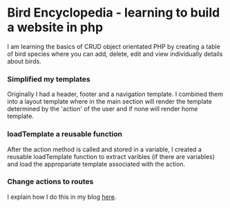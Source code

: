 # Bird Encyclopedia - learning to build a website in php

I am learning the basics of CRUD object orientated PHP by creating a table of bird species where you can add, delete, edit and view individually details about birds.  

### Simplified my templates
Originally I had a header, footer and a navigation template.  I combined them into a layout template where in 
the main section will render the template determined by the 'action' of the user and if none will render home template.

### loadTemplate a reusable function
After the action method is called and stored in a variable, I created a reusable loadTemplate function to extract
varibles (if there are variables) and load the appropariate template associated with the action. 

### Change actions to routes
I explain how I do this in my blog [here](http:/nataliegroeneboom.co.uk).


